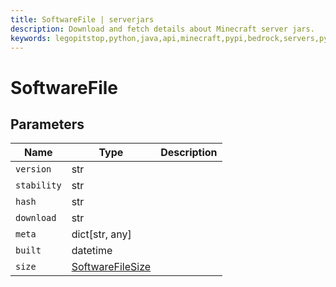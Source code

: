 ```yaml
---
title: SoftwareFile | serverjars
description: Download and fetch details about Minecraft server jars.
keywords: legopitstop,python,java,api,minecraft,pypi,bedrock,servers,pythonpackage,serverjars
---
```


# SoftwareFile

## Parameters

| Name        | Type                                   | Description |
| ----------- | -------------------------------------- | ----------- |
| `version`   | str                                    |             |
| `stability` | str                                    |             |
| `hash`      | str                                    |             |
| `download`  | str                                    |             |
| `meta`      | dict[str, any]                         |             |
| `built`     | datetime                               |             |
| `size`      | [SoftwareFileSize](./SoftwareFileSize) |             |
